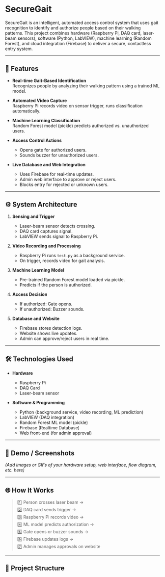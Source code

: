 # SecureGait

SecureGait is an intelligent, automated access control system that uses gait recognition to identify and authorize people based on their walking patterns. This project combines hardware (Raspberry Pi, DAQ card, laser-beam sensors), software (Python, LabVIEW), machine learning (Random Forest), and cloud integration (Firebase) to deliver a secure, contactless entry system.

---

## 🚀 Features

- **Real-time Gait-Based Identification**  
  Recognizes people by analyzing their walking pattern using a trained ML model.

- **Automated Video Capture**  
  Raspberry Pi records video on sensor trigger, runs classification automatically.

- **Machine Learning Classification**  
  Random Forest model (pickle) predicts authorized vs. unauthorized users.

- **Access Control Actions**  
  - Opens gate for authorized users.
  - Sounds buzzer for unauthorized users.

- **Live Database and Web Integration**  
  - Uses Firebase for real-time updates.
  - Admin web interface to approve or reject users.
  - Blocks entry for rejected or unknown users.

---

## ⚙️ System Architecture

1. **Sensing and Trigger**  
   - Laser-beam sensor detects crossing.
   - DAQ card captures signal.
   - LabVIEW sends signal to Raspberry Pi.

2. **Video Recording and Processing**  
   - Raspberry Pi runs `test.py` as a background service.
   - On trigger, records video for gait analysis.

3. **Machine Learning Model**  
   - Pre-trained Random Forest model loaded via pickle.
   - Predicts if the person is authorized.

4. **Access Decision**  
   - If authorized: Gate opens.
   - If unauthorized: Buzzer sounds.

5. **Database and Website**  
   - Firebase stores detection logs.
   - Website shows live updates.
   - Admin can approve/reject users in real time.

---

## 🛠️ Technologies Used

- **Hardware**  
  - Raspberry Pi  
  - DAQ Card  
  - Laser-beam sensor

- **Software & Programming**  
  - Python (background service, video recording, ML prediction)
  - LabVIEW (DAQ integration)
  - Random Forest ML model (pickle)
  - Firebase (Realtime Database)
  - Web front-end (for admin approval)

---

## 📸 Demo / Screenshots

*(Add images or GIFs of your hardware setup, web interface, flow diagram, etc. here)*

---

## 🌐 How It Works

> 1️⃣ Person crosses laser beam →  
> 2️⃣ DAQ card sends trigger →  
> 3️⃣ Raspberry Pi records video →  
> 4️⃣ ML model predicts authorization →  
> 5️⃣ Gate opens or buzzer sounds →  
> 6️⃣ Firebase updates logs →  
> 7️⃣ Admin manages approvals on website

---

## 📂 Project Structure

